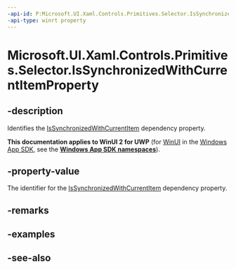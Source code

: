 ```yaml
---
-api-id: P:Microsoft.UI.Xaml.Controls.Primitives.Selector.IsSynchronizedWithCurrentItemProperty
-api-type: winrt property
---
```


<!-- Property syntax
public Windows.UI.Xaml.DependencyProperty IsSynchronizedWithCurrentItemProperty { get; }
-->

# Microsoft.UI.Xaml.Controls.Primitives.Selector.IsSynchronizedWithCurrentItemProperty

## -description
Identifies the [IsSynchronizedWithCurrentItem](selector_issynchronizedwithcurrentitem.md) dependency property.

**This documentation applies to WinUI 2 for UWP** (for [WinUI](/windows/apps/winui/winui3/) in the [Windows App SDK](/windows/apps/windows-app-sdk/), see the **[Windows App SDK namespaces](/windows/windows-app-sdk/api/winrt/)**).

## -property-value
The identifier for the [IsSynchronizedWithCurrentItem](selector_issynchronizedwithcurrentitem.md) dependency property.

## -remarks

## -examples

## -see-also
